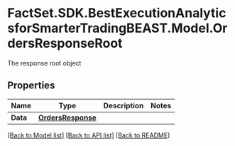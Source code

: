 # FactSet.SDK.BestExecutionAnalyticsforSmarterTradingBEAST.Model.OrdersResponseRoot
The response root object

## Properties

Name | Type | Description | Notes
------------ | ------------- | ------------- | -------------
**Data** | [**OrdersResponse**](OrdersResponse.md) |  | 

[[Back to Model list]](../README.md#documentation-for-models) [[Back to API list]](../README.md#documentation-for-api-endpoints) [[Back to README]](../README.md)

